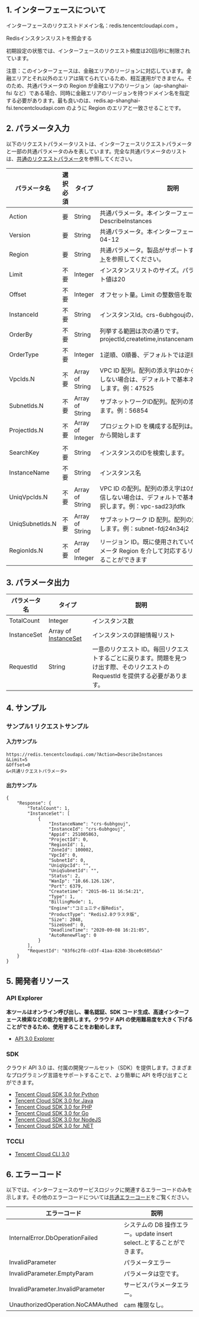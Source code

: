 ﻿## 1. インターフェースについて

インターフェースのリクエストドメイン名：redis.tencentcloudapi.com 。

Redisインスタンスリストを照会する

初期設定の状態では、インターフェースのリクエスト頻度は20回/秒に制限されています。

注意：このインターフェースは、金融エリアのリージョンに対応しています。金融エリアとそれ以外のエリアは隔てられているため、相互運用ができません。そのため、共通パラメータの Region が金融エリアのリージョン（ap-shanghai-fsi など）である場合、同時に金融エリアのリージョンを持つドメイン名を指定する必要があります。最も良いのは、redis.ap-shanghai-fsi.tencentcloudapi.com のように Region のエリアと一致させることです。



## 2. パラメータ入力

以下のリクエストパラメータリストは、インターフェースリクエストパラメータと一部の共通パラメータのみを表しています。完全な共通パラメータのリストは、[共通のリクエストパラメータ](/document/api/239/20005)を参照してください。

| パラメータ名 | 選択必須 | タイプ | 説明 |
|---------|---------|---------|---------|
| Action | 要 | String | 共通パラメータ。本インターフェースの値：DescribeInstances |
| Version | 要 | String | 共通パラメータ。本インターフェースの値：2018-04-12 |
| Region | 要 | String | 共通パラメータ。製品がサポートする[リージョンリスト](/document/api/239/20005#.E5.9C.B0.E5.9F.9F.E5.88.97.E8.A1.A8)を参照してください。|
| Limit | 不要 | Integer | インスタンスリストのサイズ。パラメータのデフォルト値は20 |
| Offset | 不要 | Integer | オフセット量。Limit の整数倍を取ります |
| InstanceId | 不要 | String | インスタンスId。crs-6ubhgoujのようになります |
| OrderBy | 不要 | String | 列挙する範囲は次の通りです。projectId,createtime,instancename,type,curDeadline |
| OrderType | 不要 | Integer | 1逆順、0順番、デフォルトでは逆順 |
| VpcIds.N | 不要 | Array of String | VPC ID 配列。配列の添え字は0から開始します。送信しない場合は、デフォルトで基本ネットワークを選択します。例：47525 |
| SubnetIds.N | 不要 | Array of String | サブネットワークID配列。配列の添え字は0から開始します。例：56854 |
| ProjectIds.N | 不要 | Array of Integer | プロジェクトID を構成する配列は。配列の添え字は0から開始します |
| SearchKey | 不要 | String | インスタンスのIDを検索します。|
| InstanceName | 不要 | String | インスタンス名 |
| UniqVpcIds.N | 不要 | Array of String | VPC ID の配列。配列の添え字は0から開始します。送信しない場合は、デフォルトで基本ネットワークを選択します。例：vpc-sad23jfdfk |
| UniqSubnetIds.N | 不要 | Array of String | サブネットワーク ID 配列。配列の添え字は0から開始します。例：subnet-fdj24n34j2 |
| RegionIds.N | 不要 | Array of Integer | リージョン ID。既に使用されていない場合、共通パラメータ Region を介して対応するリージョンを照会することができます|

## 3. パラメータ出力

| パラメータ名 | タイプ | 説明 |
|---------|---------|---------|
| TotalCount | Integer | インスタンス数|
| InstanceSet | Array of [InstanceSet](/document/api/239/20022#InstanceSet) | インスタンスの詳細情報リスト|
| RequestId | String | 一意のリクエスト ID。毎回リクエストするごとに戻ります。問題を見つけ出す際、そのリクエストの RequestId を提供する必要があります。|

## 4. サンプル

### サンプル1 リクエストサンプル

#### 入力サンプル

```
https://redis.tencentcloudapi.com/?Action=DescribeInstances
&Limit=5
&Offset=0
&<共通リクエストパラメータ>
```

#### 出力サンプル

```
{
    "Response": {
        "TotalCount": 1,
        "InstanceSet": [
            {
                "InstanceName": "crs-6ubhgouj",
                "InstanceId": "crs-6ubhgouj",
                "Appid": 251005863,
                "ProjectId": 0,
                "RegionId": 1,
                "ZoneId": 100002,
                "VpcId": 0,
                "SubnetId": 0,
                "UniqVpcId": "",
                "UniqSubnetId": "",
                "Status": 2,
                "WanIp": "10.66.126.126",
                "Port": 6379,
                "Createtime": "2015-06-11 16:54:21",
                "Type": 1,
                "BillingMode": 1,
                "Engine":"コミュニティ版Redis",
                "ProductType": "Redis2.8クラスタ版",
                "Size": 2048,
                "SizeUsed": 0,
                "DeadlineTime": "2020-09-08 16:21:05",
                "AutoRenewFlag": 0
            }
        ],
        "RequestId": "03f6c2f8-cd3f-41aa-82b8-3bce0c605da5"
    }
}
```


## 5. 開発者リソース

### API Explorer

**本ツールはオンライン呼び出し、署名認証、SDK コード生成、高速インターフェース検索などの能力を提供します。クラウド API の使用難易度を大きく下げることができるため、使用することをお勧めします。**

* [API 3.0 Explorer](https://console.cloud.tencent.com/api/explorer?Product=redis&Version=2018-04-12&Action=DescribeInstances)

### SDK

クラウド API 3.0 は、付属の開発ツールセット（SDK）を提供します。さまざまなプログラミング言語をサポートすることで、より簡単に API を呼び出すことができます。

* [Tencent Cloud SDK 3.0 for Python](https://github.com/TencentCloud/tencentcloud-sdk-python)
* [Tencent Cloud SDK 3.0 for Java](https://github.com/TencentCloud/tencentcloud-sdk-java)
* [Tencent Cloud SDK 3.0 for PHP](https://github.com/TencentCloud/tencentcloud-sdk-php)
* [Tencent Cloud SDK 3.0 for Go](https://github.com/TencentCloud/tencentcloud-sdk-go)
* [Tencent Cloud SDK 3.0 for NodeJS](https://github.com/TencentCloud/tencentcloud-sdk-nodejs)
* [Tencent Cloud SDK 3.0 for .NET](https://github.com/TencentCloud/tencentcloud-sdk-dotnet)

### TCCLI

* [Tencent Cloud CLI 3.0](https://cloud.tencent.com/document/product/440/6176)

## 6. エラーコード

以下では、インターフェースのサービスロジックに関連するエラーコードのみを示します。その他のエラーコードについては[共通エラーコード](/document/api/239/20007#.E5.85.AC.E5.85.B1.E9.94.99.E8.AF.AF.E7.A0.81)をご覧ください。

| エラーコード | 説明 |
|---------|---------|
| InternalError.DbOperationFailed | システムの DB 操作エラー。update insert select..とすることができます。|
| InvalidParameter | パラメータエラー |
| InvalidParameter.EmptyParam | パラメータは空です。|
| InvalidParameter.InvalidParameter | サービスパラメータエラー。|
| UnauthorizedOperation.NoCAMAuthed | cam 権限なし。|


